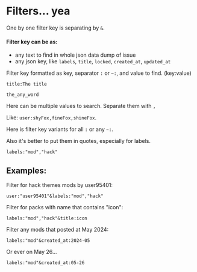 # Filters... yea

One by one filter key is separating by <cr>`&`</c>.

#### Filter key can be as:
- any text to find in whole json data dump of issue
- any json key, like `labels`, `title`, `locked`, `created_at`, `updated_at`

Filter key formatted as key, separator <cr>`:`</c> or <cr>`~:`</c>, and value to find. (<co>key</c><cy>:</c><cr>value</c>)
```
title:The title
```
```
the_any_word
```

Here can be multiple values to search. Separate them with <cr>`,`</c>

Like: `user:shyFox,fineFox,shineFox`.

Here is filter key variants for <cr>all `:`</c> or <co>any `~:`</c>.

Also it's better to <cg>put them in quotes</c>, <co>especially for labels</c>.
```
labels:"mod","hack"
```

## Examples:

Filter for hack themes mods by user95401:
```
user:"user95401"&labels:"mod","hack"
```

Filter for packs with name that contains "icon":
```
labels:"mod","hack"&title:icon
```

Filter any mods that posted at May 2024:
```
labels:"mod"&created_at:2024-05
```
Or ever on May 26...
```
labels:"mod"&created_at:05-26
```